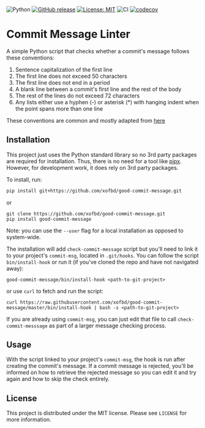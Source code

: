 ![Python](https://shields.io/badge/Python-3.7%20%7C%203.8%20%7C%203.9%20%7C%203.10-blue)
[![GitHub release](https://img.shields.io/github/v/release/xofbd/good-commit-message.svg)](https://github.com/xofbd/good-commit-message.svg/releases)
[![License: MIT](https://img.shields.io/github/license/xofbd/good-commit-message)](https://opensource.org/licenses/MIT)
![CI](https://github.com/xofbd/good-commit-message/workflows/CI/badge.svg?branch=master)
[![codecov](https://codecov.io/gh/xofbd/good-commit-message/branch/master/graph/badge.svg?token=FIAVAEQ60L)](https://codecov.io/gh/xofbd/good-commit-message)
# Commit Message Linter
A simple Python script that checks whether a commit's message follows these conventions:
1. Sentence capitalization of the first line
1. The first line does not exceed 50 characters
1. The first line does not end in a period
1. A blank line between a commit's first line and the rest of the body
1. The rest of the lines do not exceed 72 characters
1. Any lists either use a hyphen (-) or asterisk (*) with hanging indent when the point spans more than one line

These conventions are common and mostly adapted from [here](https://tbaggery.com/2008/04/19/a-note-about-git-commit-messages.html)

## Installation
This project just uses the Python standard library so no 3rd party packages are required for installation. Thus, there is no need for a tool like [pipx](https://pypa.github.io/pipx/). However, for development work, it does rely on 3rd party packages.

To install, run:
```bash
pip install git+https://github.com/xofbd/good-commit-message.git
```
or
```
git clone https://github.com/xofbd/good-commit-message.git
pip install good-commit-message
```
Note: you can use the `--user` flag for a local installation as opposed to system-wide.

The installation will add `check-commit-message` script but you'll need to link it to your project's `commit-msg`, located in `.git/hooks`. You can follow the script `bin/install-hook` or run it (if you've cloned the repo and have not navigated away):
```
good-commit-message/bin/install-hook <path-to-git-project>
```
or use `curl` to fetch and run the script:
```
curl https://raw.githubusercontent.com/xofbd/good-commit-message/master/bin/install-hook | bash -s <path-to-git-project>
```

If you are already using `commit-msg`, you can just edit that file to call `check-commit-messsage` as part of a larger message checking process.

## Usage
With the script linked to your project's `commit-msg`, the hook is run after creating the commit's message. If a commit message is rejected, you'll be informed on how to retrieve the rejected message so you can edit it and try again and how to skip the check entirely.

## License
This project is distributed under the MIT license. Please see `LICENSE` for more information.
